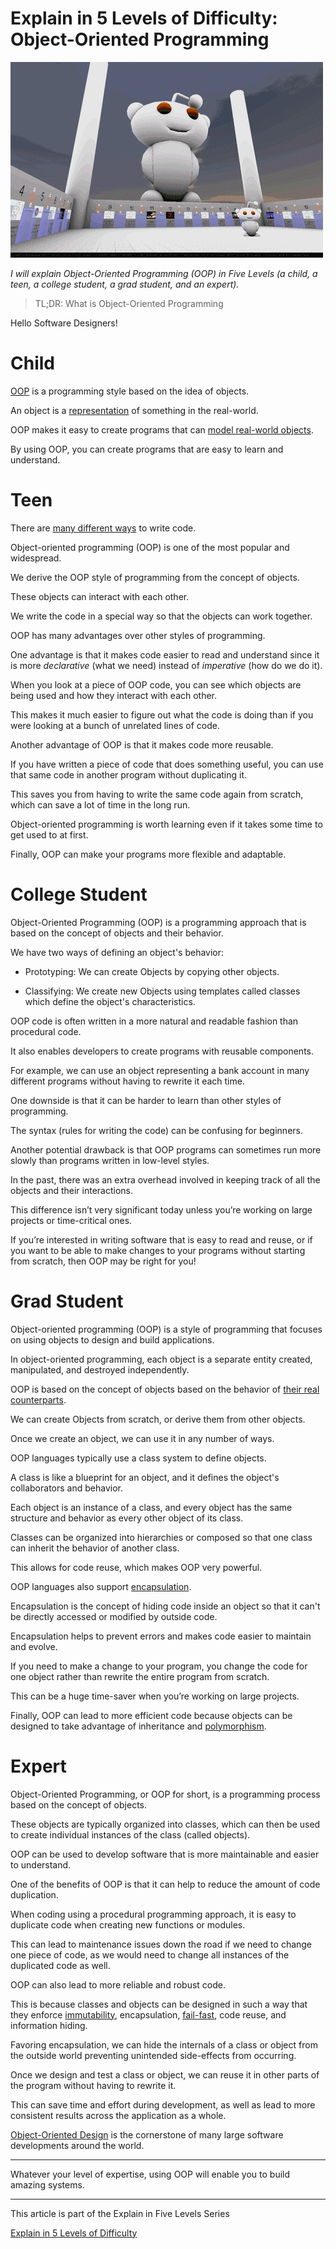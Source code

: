 # Explain in 5 Levels of Difficulty: Object-Oriented Programming

![Explain in 5 Levels of Difficulty: Object-Oriented Programming](Explain%20in%205%20Levels%20of%20Difficulty%20Object-Oriented%20Programming.gif)

*I will explain Object-Oriented Programming (OOP) in Five Levels (a child, a teen, a college student, a grad student, and an expert).*

> TL;DR: What is Object-Oriented Programming

Hello Software Designers!

# Child

[OOP](https://en.wikipedia.org/wiki/Object-oriented_programming) is a programming style based on the idea of objects.

An object is a [representation](https://github.com/mcsee/Software-Design-Articles/tree/main/Articles/Theory/The%20One%20and%20Only%20Software%20Design%20Principle/readme.md) of something in the real-world.

OOP makes it easy to create programs that can [model real-world objects](https://github.com/mcsee/Software-Design-Articles/tree/main/Articles/Theory/What%20is%20(wrong%20with)%20software/readme.md). 

By using OOP, you can create programs that are easy to learn and understand.

# Teen

There are [many different ways](https://en.wikipedia.org/wiki/Programming_paradigm) to write code. 

Object-oriented programming (OOP) is one of the most popular and widespread.

We derive the OOP style of programming from the concept of objects.

These objects can interact with each other. 

We write the code in a special way so that the objects can work together.

OOP has many advantages over other styles of programming. 

One advantage is that it makes code easier to read and understand since it is more *declarative* (what we need) instead of *imperative* (how do we do it). 

When you look at a piece of OOP code, you can see which objects are being used and how they interact with each other. 

This makes it much easier to figure out what the code is doing than if you were looking at a bunch of unrelated lines of code.

Another advantage of OOP is that it makes code more reusable. 

If you have written a piece of code that does something useful, you can use that same code in another program without duplicating it. 

This saves you from having to write the same code again from scratch, which can save a lot of time in the long run.

Object-oriented programming is worth learning even if it takes some time to get used to at first. 

Finally, OOP can make your programs more flexible and adaptable. 

# College Student

Object-Oriented Programming (OOP) is a programming approach that is based on the concept of objects and their behavior.

We have two ways of defining an object's behavior:

- Prototyping: We can create Objects by copying other objects.

- Classifying: We create new Objects using templates called classes which define the object's characteristics. 
 
OOP code is often written in a more natural and readable fashion than procedural code. 

It also enables developers to create programs with reusable components. 

For example, we can use an object representing a bank account in many different programs without having to rewrite it each time. 

One downside is that it can be harder to learn than other styles of programming. 

The syntax (rules for writing the code) can be confusing for beginners.

Another potential drawback is that OOP programs can sometimes run more slowly than programs written in low-level styles. 

In the past, there was an extra overhead involved in keeping track of all the objects and their interactions.

This difference isn’t very significant today unless you’re working on large projects or time-critical ones.

If you’re interested in writing software that is easy to read and reuse, or if you want to be able to make changes to your programs without starting from scratch, then OOP may be right for you!

# Grad Student

Object-oriented programming (OOP) is a style of programming that focuses on using objects to design and build applications. 

In object-oriented programming, each object is a separate entity created, manipulated, and destroyed independently.

OOP is based on the concept of objects based on the behavior of [their real counterparts](https://github.com/mcsee/Software-Design-Articles/tree/main/Articles/Theory/The%20One%20and%20Only%20Software%20Design%20Principle/readme.md).

We can create Objects from scratch, or derive them from other objects. 

Once we create an object, we can use it in any number of ways.

OOP languages typically use a class system to define objects. 

A class is like a blueprint for an object, and it defines the object's collaborators and behavior. 

Each object is an instance of a class, and every object has the same structure and behavior as every other object of its class.

Classes can be organized into hierarchies or composed so that one class can inherit the behavior of another class. 

This allows for code reuse, which makes OOP very powerful.

OOP languages also support [encapsulation](https://en.wikipedia.org/wiki/Encapsulation_(computer_programming)).

Encapsulation is the concept of hiding code inside an object so that it can't be directly accessed or modified by outside code. 

Encapsulation helps to prevent errors and makes code easier to maintain and evolve.

If you need to make a change to your program, you change the code for one object rather than rewrite the entire program from scratch. 

This can be a huge time-saver when you’re working on large projects.

Finally, OOP can lead to more efficient code because objects can be designed to take advantage of inheritance and [polymorphism](https://en.wikipedia.org/wiki/Polymorphism_(computer_science)).

# Expert 

Object-Oriented Programming, or OOP for short, is a programming process based on the concept of objects. 

These objects are typically organized into classes, which can then be used to create individual instances of the class (called objects). 

OOP can be used to develop software that is more maintainable and easier to understand.

One of the benefits of OOP is that it can help to reduce the amount of code duplication. 

When coding using a procedural programming approach, it is easy to duplicate code when creating new functions or modules. 

This can lead to maintenance issues down the road if we need to change one piece of code, as we would need to change all instances of the duplicated code as well.

OOP can also lead to more reliable and robust code. 

This is because classes and objects can be designed in such a way that they enforce [immutability](https://github.com/mcsee/Software-Design-Articles/tree/main/Articles/Theory/The%20Evil%20Power%20of%20Mutants/readme.md), encapsulation, [fail-fast](https://github.com/mcsee/Software-Design-Articles/tree/main/Articles/Theory/Fail%20Fast/readme.md), code reuse, and information hiding. 

Favoring encapsulation, we can hide the internals of a class or object from the outside world preventing unintended side-effects from occurring.
 
Once we design and test a class or object, we can reuse it in other parts of the program without having to rewrite it.

This can save time and effort during development, as well as lead to more consistent results across the application as a whole.

[Object-Oriented Design](https://github.com/mcsee/Software-Design-Articles/tree/main/Articles/Theory/Object%20Design%20Checklist/readme.md) is the cornerstone of many large software developments around the world.

* * *

Whatever your level of expertise, using OOP will enable you to build amazing systems.

* * *

This article is part of the Explain in Five Levels Series

[Explain in 5 Levels of Difficulty](https://github.com/mcsee/Software-Design-Articles/tree/main/Articles/Explain%20in%205%20Levels/Explain%20in%205%20Levels%20of%20Difficulty/readme.md)
